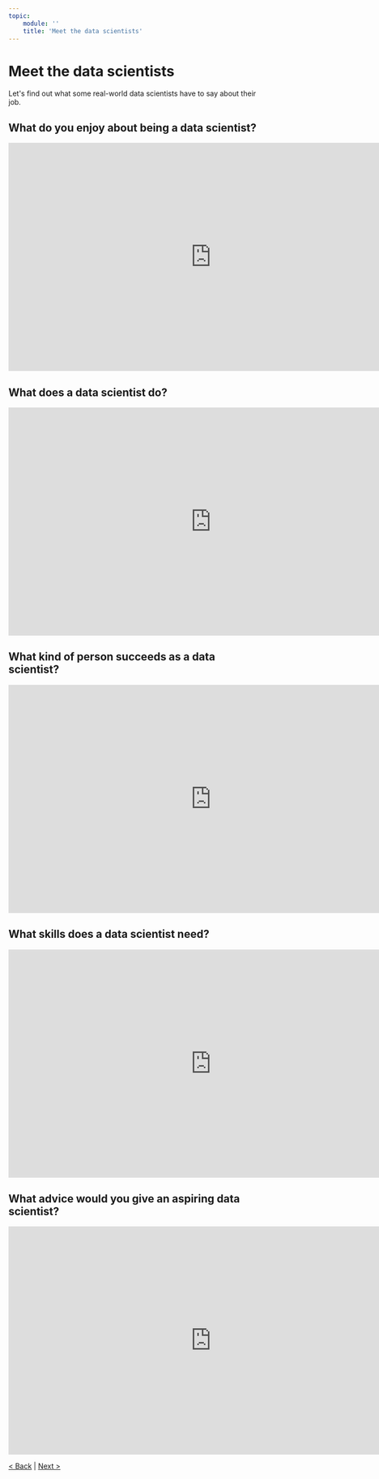 ```yaml
---
topic:
    module: ''
    title: 'Meet the data scientists'
---
```


# Meet the data scientists

Let's find out what some real-world data scientists have to say about their job.

## What do you enjoy about being a data scientist?

<iframe width="800" height="450" src="https://www.youtube.com/embed/VwZhq701ZSs" title="What do you enjoy about being a data scientist" frameborder="0" allow="accelerometer; autoplay; clipboard-write; encrypted-media; gyroscope; picture-in-picture" allowfullscreen></iframe>

## What does a data scientist do?

<iframe width="800" height="450" src="https://www.youtube.com/embed/GG508p_epa4" title="What does a data scientist do" frameborder="0" allow="accelerometer; autoplay; clipboard-write; encrypted-media; gyroscope; picture-in-picture" allowfullscreen></iframe>

## What kind of person succeeds as a data scientist?

<iframe width="800" height="450" src="https://www.youtube.com/embed/NqyF-nvUf1Q" title="What kind of person succeeds as a data scientist" frameborder="0" allow="accelerometer; autoplay; clipboard-write; encrypted-media; gyroscope; picture-in-picture" allowfullscreen></iframe>

## What skills does a data scientist need?

<iframe width="800" height="450" src="https://www.youtube.com/embed/7jnuCnaiHoA" title="What skills does a data scientist need" frameborder="0" allow="accelerometer; autoplay; clipboard-write; encrypted-media; gyroscope; picture-in-picture" allowfullscreen></iframe>

## What advice would you give an aspiring data scientist?

<iframe width="800" height="450" src="https://www.youtube.com/embed/xCfbzjno1CY" title="What advice would you give an aspiring data scientist" frameborder="0" allow="accelerometer; autoplay; clipboard-write; encrypted-media; gyroscope; picture-in-picture" allowfullscreen></iframe>

[< Back](./01-00-welcome.md) | [Next >](./02-00-data.md)
